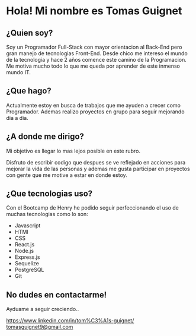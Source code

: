 # Hola! Mi nombre es Tomas Guignet

## ¿Quien soy?
Soy un Programador Full-Stack con mayor orientacion al Back-End pero gran manejo de tecnologias Front-End. 
Desde chico me intereso el mundo de la tecnologia y hace 2 años comence este camino de la Programacion. Me motiva mucho todo lo que me queda por aprender de este inmenso mundo IT.

## ¿Que hago?
Actualmente estoy en busca de trabajos que me ayuden a crecer como Programador. Ademas realizo proyectos en grupo para seguir mejorando dia a dia.

## ¿A donde me dirigo?
Mi objetivo es llegar lo mas lejos posible en este rubro.

Disfruto de escribir codigo que despues se ve reflejado en acciones para mejorar la vida de las personas y ademas me gusta participar en proyectos con gente que me motive a estar en donde estoy.

## ¿Que tecnologias uso?
Con el Bootcamp de Henry he podido seguir perfeccionando el uso de muchas tecnologias como lo son: 

+ Javascript
+ HTMl
+ CSS
+ React.js
+ Node.js
+ Express.js
+ Sequelize
+ PostgreSQL
+ Git

## No dudes en contactarme!

Ayduame a seguir creciendo..

https://www.linkedin.com/in/tom%C3%A1s-guignet/
tomasguignet9@gmail.com
